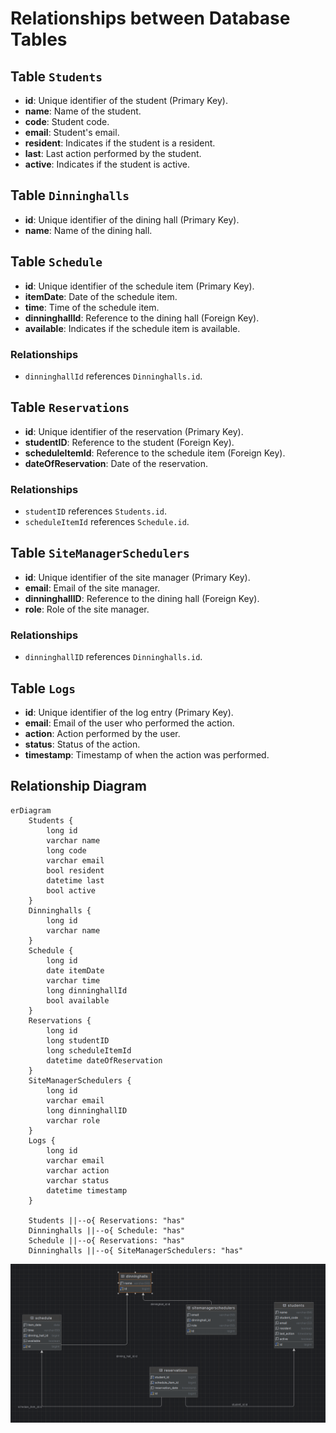 # Relationships between Database Tables

## Table `Students`
- **id**: Unique identifier of the student (Primary Key).
- **name**: Name of the student.
- **code**: Student code.
- **email**: Student's email.
- **resident**: Indicates if the student is a resident.
- **last**: Last action performed by the student.
- **active**: Indicates if the student is active.

## Table `Dinninghalls`
- **id**: Unique identifier of the dining hall (Primary Key).
- **name**: Name of the dining hall.

## Table `Schedule`
- **id**: Unique identifier of the schedule item (Primary Key).
- **itemDate**: Date of the schedule item.
- **time**: Time of the schedule item.
- **dinninghallId**: Reference to the dining hall (Foreign Key).
- **available**: Indicates if the schedule item is available.

### Relationships
- `dinninghallId` references `Dinninghalls.id`.

## Table `Reservations`
- **id**: Unique identifier of the reservation (Primary Key).
- **studentID**: Reference to the student (Foreign Key).
- **scheduleItemId**: Reference to the schedule item (Foreign Key).
- **dateOfReservation**: Date of the reservation.

### Relationships
- `studentID` references `Students.id`.
- `scheduleItemId` references `Schedule.id`.

## Table `SiteManagerSchedulers`
- **id**: Unique identifier of the site manager (Primary Key).
- **email**: Email of the site manager.
- **dinninghallID**: Reference to the dining hall (Foreign Key).
- **role**: Role of the site manager.

### Relationships
- `dinninghallID` references `Dinninghalls.id`.

## Table `Logs`
- **id**: Unique identifier of the log entry (Primary Key).
- **email**: Email of the user who performed the action.
- **action**: Action performed by the user.
- **status**: Status of the action.
- **timestamp**: Timestamp of when the action was performed.

## Relationship Diagram

```mermaid
erDiagram
    Students {
        long id
        varchar name
        long code
        varchar email
        bool resident
        datetime last
        bool active
    }
    Dinninghalls {
        long id
        varchar name
    }
    Schedule {
        long id
        date itemDate
        varchar time
        long dinninghallId
        bool available
    }
    Reservations {
        long id
        long studentID
        long scheduleItemId
        datetime dateOfReservation
    }
    SiteManagerSchedulers {
        long id
        varchar email
        long dinninghallID
        varchar role
    }
    Logs {
        long id
        varchar email
        varchar action
        varchar status
        datetime timestamp
    }

    Students ||--o{ Reservations: "has"
    Dinninghalls ||--o{ Schedule: "has"
    Schedule ||--o{ Reservations: "has"
    Dinninghalls ||--o{ SiteManagerSchedulers: "has"
```

![Alt text](https://github.com/serize02/Siral-Server/blob/main/docs/captures/siral_database_config.png)
